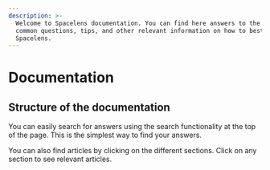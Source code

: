 ```yaml
---
description: >-
  Welcome to Spacelens documentation. You can find here answers to the most
  common questions, tips, and other relevant information on how to best use
  Spacelens.
---
```


# Documentation

## Structure of the documentation

You can easily search for answers using the search functionality at the top of the page. This is the simplest way to find your answers.

You can also find articles by clicking on the different sections. Click on any section to see relevant articles.

